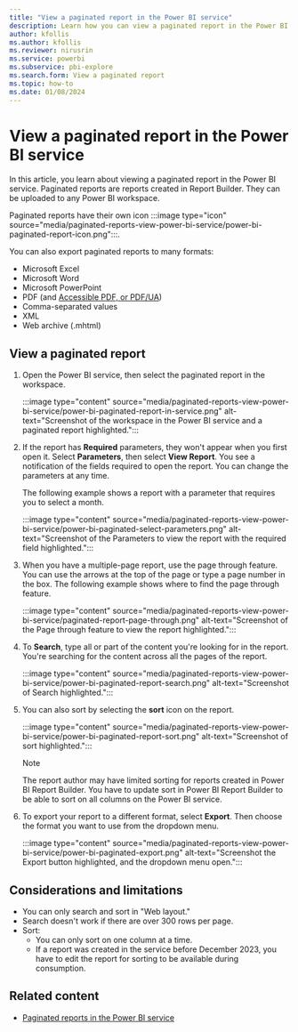 ```yaml
---
title: "View a paginated report in the Power BI service"
description: Learn how you can view a paginated report in the Power BI service that has parameters and then export it to  a different format.  
author: kfollis
ms.author: kfollis
ms.reviewer: nirusrin
ms.service: powerbi
ms.subservice: pbi-explore
ms.search.form: View a paginated report
ms.topic: how-to
ms.date: 01/08/2024
---
```


# View a paginated report in the Power BI service

In this article, you learn about viewing a paginated report in the Power BI service. Paginated reports are reports created in Report Builder. They can be uploaded to any Power BI workspace.

Paginated reports have their own icon :::image type="icon" source="media/paginated-reports-view-power-bi-service/power-bi-paginated-report-icon.png":::.

You can also export paginated reports to many formats:

- Microsoft Excel
- Microsoft Word
- Microsoft PowerPoint
- PDF (and [Accessible PDF, or PDF/UA](../report-server/rendering-extension-support.md))
- Comma-separated values
- XML
- Web archive (.mhtml)

## View a paginated report

1. Open the Power BI service, then select the paginated report in the workspace.

    :::image type="content" source="media/paginated-reports-view-power-bi-service/power-bi-paginated-report-in-service.png" alt-text="Screenshot of the workspace in the Power BI service and a paginated report highlighted.":::

1. If the report has **Required** parameters, they won't appear when you first open it. Select **Parameters**, then select **View Report**. You see a notification of the fields required to open the report. You can change the parameters at any time.

    The following example shows a report with a parameter that requires you to select a month.

    :::image type="content" source="media/paginated-reports-view-power-bi-service/power-bi-paginated-select-parameters.png" alt-text="Screenshot of the Parameters to view the report with the required field highlighted.":::

1. When you have a multiple-page report, use the page through feature. You can use the arrows at the top of the page or type a page number in the box. The following example shows where to find the page through feature.

    :::image type="content" source="media/paginated-reports-view-power-bi-service/paginated-report-page-through.png" alt-text="Screenshot of the Page through feature to view the report highlighted.":::

1. To **Search**, type all or part of the content you're looking for in the report. You're searching for the content across all the pages of the report.
   
    :::image type="content" source="media/paginated-reports-view-power-bi-service/power-bi-paginated-report-search.png" alt-text="Screenshot of Search highlighted.":::

1. You can also sort by selecting the **sort** icon on the report. 
   
    :::image type="content" source="media/paginated-reports-view-power-bi-service/power-bi-paginated-report-sort.png" alt-text="Screenshot of sort highlighted.":::

   > [!NOTE]
   > The report author may have limited sorting for reports created in Power BI Report Builder. You have to update sort in Power BI Report Builder to be able to sort on all columns on the Power BI service.  

1. To export your report to a different format, select **Export**. Then choose the format you want to use from the dropdown menu.

    :::image type="content" source="media/paginated-reports-view-power-bi-service/power-bi-paginated-export.png" alt-text="Screenshot the Export button highlighted, and the dropdown menu open.":::

## Considerations and limitations 

- You can only search and sort in "Web layout."
- Search doesn't work if there are over 300 rows per page.
- Sort:
  - You can only sort on one column at a time.
  - If a report was created in the service before December 2023, you have to edit the report for sorting to be available during consumption.

## Related content

- [Paginated reports in the Power BI service](end-user-paginated-report.md)
